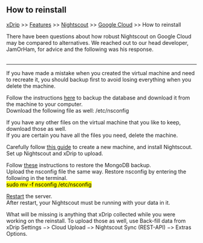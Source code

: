 ## How to reinstall
[xDrip](../../README.md) >> [Features](../Features_page.md) >> [Nightscout](../Nightscout_page.md) >> [Google Cloud](./GoogleCloud.md) >> How to reinstall  
  
There have been questions about how robust Nightscout on Google Cloud may be compared to alternatives.  We reached out to our head developer, JamOrHam, for advice and the following was his response.  
<br/>  
  
---  
  
If you have made a mistake when you created the virtual machine and need to recreate it, you should backup first to avoid losing everything when you delete the machine.  
  
Follow the instructions [here](./DatabaseBackup.md) to backup the database and download it from the machine to your computer.  
Download the following file as well: /etc/nsconfig

If you have any other files on the virtual machine that you like to keep, download those as well.  
If you are certain you have all the files you need, delete the machine.  
  
Carefully follow [this guide](./GoogleCloud.md) to create a new machine, and install Nightscout.  Set up Nightscout and xDrip to upload.  

Follow [these](./DatabaseRestore.md) instructions to restore the MongoDB backup.    
Upload the nsconfig file the same way.  Restore nsconfig by entering the following in the terminal.  
<mark>sudo mv -f nsconfig /etc/nsconfig</mark>  
  
[Restart](./Restart.md) the server.  
After restart, your Nightscout must be running with your data in it.  
  
What will be missing is anything that xDrip collected while you were working on the reinstall.  To upload those as well, use Back-fill data from xDrip Settings &#8722;> Cloud Upload &#8722;> Nightscout Sync (REST-API) &#8722;> Extras Options.  
